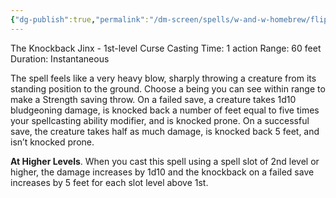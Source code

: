 ```yaml
---
{"dg-publish":true,"permalink":"/dm-screen/spells/w-and-w-homebrew/flipendo/"}
---
```


The Knockback Jinx - 1st-level Curse 
Casting Time: 1 action 
Range: 60 feet 
Duration: Instantaneous 

The spell feels like a very heavy blow, sharply throwing a creature from its standing position to the ground. Choose a being you can see within range to make a Strength saving throw. On a failed save, a creature takes 1d10 bludgeoning damage, is knocked back a number of feet equal to five times your spellcasting ability modifier, and is knocked prone. On a successful save, the creature takes half as much damage, is knocked back 5 feet, and isn’t knocked prone.

**At Higher Levels**. When you cast this spell using a spell slot of 2nd level or higher, the damage increases by 1d10 and the knockback on a failed save increases by 5 feet for each slot level above 1st.